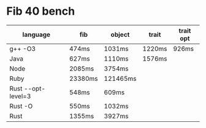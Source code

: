 # Fib 40 bench

| language | fib | object | trait | trait opt |
| --- | ---- | ---- | --- | ---- |
| g++ -O3 | 474ms | 1031ms | 1220ms | 926ms |
| Java | 627ms | 1110ms | 1576ms |     |
| Node | 2085ms | 3754ms |   |   |
| Ruby | 23380ms | 121465ms | | |
| Rust --opt-level=3| 548ms | 609ms | | |
| Rust -O| 550ms | 1032ms | | |
| Rust | 1355ms | 3927ms | | |
